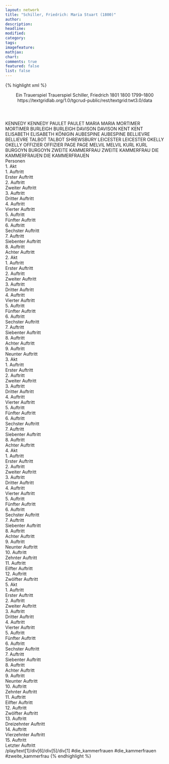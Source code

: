 ```yaml
---
layout: network
title: "Schiller, Friedrich: Maria Stuart (1800)"
author:
description:
headline:
modified:
category:
tags:
imagefeature: 
mathjax: 
chart: 
comments: true
featured: false
list: false
---
```

{% highlight xml %}
<?xml-model href="https://raw.githubusercontent.com/DLiNa/project/master/rules/lina.rnc"?><?xml-model href="https://raw.githubusercontent.com/DLiNa/project/master/rules/lina.sch"?>
<play xmlns="http://lina.digital">
  <header>
    <title>Maria Stuart</title>
    <subtitle>Ein Trauerspiel</subtitle>
    <genretitle>Trauerspiel</genretitle>
    <author>Schiller, Friedrich</author>
    <date type="print">1801</date>
    <date type="premiere">1800</date>
    <date type="written">1799–1800</date>
    <source>https://textgridlab.org/1.0/tgcrud-public/rest/textgrid:twt3.0/data</source>
  </header>
  <personae>
    <character>
      <name>KENNEDY</name>
      <alias xml:id="kennedy">
        <name>KENNEDY</name>
      </alias>
    </character>
    <character>
      <name>PAULET</name>
      <alias xml:id="paulet">
        <name>PAULET</name>
      </alias>
    </character>
    <character>
      <name>MARIA</name>
      <alias xml:id="maria">
        <name>MARIA</name>
      </alias>
    </character>
    <character>
      <name>MORTIMER</name>
      <alias xml:id="mortimer">
        <name>MORTIMER</name>
      </alias>
    </character>
    <character>
      <name>BURLEIGH</name>
      <alias xml:id="burleigh">
        <name>BURLEIGH</name>
      </alias>
    </character>
    <character>
      <name>DAVISON</name>
      <alias xml:id="davison">
        <name>DAVISON</name>
      </alias>
    </character>
    <character>
      <name>KENT</name>
      <alias xml:id="kent">
        <name>KENT</name>
      </alias>
    </character>
    <character>
      <name>ELISABETH</name>
      <alias xml:id="elisabeth">
        <name>ELISABETH</name>
      </alias>
      <alias xml:id="königin">
        <name>KÖNIGIN</name>
      </alias>
    </character>
    <character>
      <name>AUBESPINE</name>
      <alias xml:id="aubespine">
        <name>AUBESPINE</name>
      </alias>
    </character>
    <character>
      <name>BELLIEVRE</name>
      <alias xml:id="bellievre">
        <name>BELLIEVRE</name>
      </alias>
    </character>
    <character>
      <name>TALBOT</name>
      <alias xml:id="talbot">
        <name>TALBOT</name>
      </alias>
      <alias xml:id="shrewsbury">
        <name>SHREWSBURY</name>
      </alias>
    </character>
    <character>
      <name>LEICESTER</name>
      <alias xml:id="leicester">
        <name>LEICESTER</name>
      </alias>
    </character>
    <character>
      <name>OKELLY</name>
      <alias xml:id="okelly">
        <name>OKELLY</name>
      </alias>
    </character>
    <character>
      <name>OFFIZIER</name>
      <alias xml:id="offizier">
        <name>OFFIZIER</name>
      </alias>
    </character>
    <character>
      <name>PAGE</name>
      <alias xml:id="page">
        <name>PAGE</name>
      </alias>
    </character>
    <character>
      <name>MELVIL</name>
      <alias xml:id="melvil">
        <name>MELVIL</name>
      </alias>
    </character>
    <character>
      <name>KURL</name>
      <alias xml:id="kurl">
        <name>KURL</name>
      </alias>
    </character>
    <character>
      <name>BURGOYN</name>
      <alias xml:id="burgoyn">
        <name>BURGOYN</name>
      </alias>
    </character>
    <character>
      <name>ZWEITE KAMMERFRAU</name>
      <alias xml:id="zweite_kammerfrau">
        <name>ZWEITE KAMMERFRAU</name>
      </alias>
    </character>
    <character>
      <name>DIE KAMMERFRAUEN</name>
      <alias xml:id="die_kammerfrauen">
        <name>DIE KAMMERFRAUEN</name>
      </alias>
    </character>
  </personae>
  <text>
    <div>
      <head>Personen</head>
    </div>
    <div>
      <head>1. Akt</head>
      <div>
        <head>1. Auftritt</head>
        <div>
          <head>Erster Auftritt</head>
          <sp who="#kennedy">
            <amount n="17" unit="speech_acts"/>
            <amount n="408" unit="words"/>
            <amount n="62" unit="lines"/>
            <amount n="2307" unit="chars"/>
          </sp>
          <sp who="#paulet">
            <amount n="17" unit="speech_acts"/>
            <amount n="591" unit="words"/>
            <amount n="87" unit="lines"/>
            <amount n="3345" unit="chars"/>
          </sp>
        </div>
      </div>
      <div>
        <head>2. Auftritt</head>
        <div>
          <head>Zweiter Auftritt</head>
          <sp who="#kennedy">
            <amount n="2" unit="speech_acts"/>
            <amount n="72" unit="words"/>
            <amount n="10" unit="lines"/>
            <amount n="382" unit="chars"/>
          </sp>
          <sp who="#maria">
            <amount n="13" unit="speech_acts"/>
            <amount n="565" unit="words"/>
            <amount n="82" unit="lines"/>
            <amount n="3231" unit="chars"/>
          </sp>
          <sp who="#paulet">
            <amount n="12" unit="speech_acts"/>
            <amount n="129" unit="words"/>
            <amount n="20" unit="lines"/>
            <amount n="742" unit="chars"/>
          </sp>
        </div>
      </div>
      <div>
        <head>3. Auftritt</head>
        <div>
          <head>Dritter Auftritt</head>
          <sp who="#mortimer">
            <amount n="1" unit="speech_acts"/>
            <amount n="4" unit="words"/>
            <amount n="1" unit="lines"/>
            <amount n="22" unit="chars"/>
          </sp>
          <sp who="#maria">
            <amount n="1" unit="speech_acts"/>
            <amount n="36" unit="words"/>
            <amount n="5" unit="lines"/>
            <amount n="182" unit="chars"/>
          </sp>
          <sp who="#paulet">
            <amount n="1" unit="speech_acts"/>
            <amount n="47" unit="words"/>
            <amount n="6" unit="lines"/>
            <amount n="250" unit="chars"/>
          </sp>
        </div>
      </div>
      <div>
        <head>4. Auftritt</head>
        <div>
          <head>Vierter Auftritt</head>
          <sp who="#kennedy">
            <amount n="11" unit="speech_acts"/>
            <amount n="643" unit="words"/>
            <amount n="94" unit="lines"/>
            <amount n="3652" unit="chars"/>
          </sp>
          <sp who="#maria">
            <amount n="10" unit="speech_acts"/>
            <amount n="192" unit="words"/>
            <amount n="30" unit="lines"/>
            <amount n="1078" unit="chars"/>
          </sp>
        </div>
      </div>
      <div>
        <head>5. Auftritt</head>
        <div>
          <head>Fünfter Auftritt</head>
          <sp who="#mortimer">
            <amount n="3" unit="speech_acts"/>
            <amount n="34" unit="words"/>
            <amount n="5" unit="lines"/>
            <amount n="180" unit="chars"/>
          </sp>
          <sp who="#maria">
            <amount n="3" unit="speech_acts"/>
            <amount n="13" unit="words"/>
            <amount n="3" unit="lines"/>
            <amount n="59" unit="chars"/>
          </sp>
        </div>
      </div>
      <div>
        <head>6. Auftritt</head>
        <div>
          <head>Sechster Auftritt</head>
          <sp who="#maria">
            <amount n="23" unit="speech_acts"/>
            <amount n="710" unit="words"/>
            <amount n="97" unit="lines"/>
            <amount n="3872" unit="chars"/>
          </sp>
          <sp who="#mortimer">
            <amount n="23" unit="speech_acts"/>
            <amount n="1488" unit="words"/>
            <amount n="210" unit="lines"/>
            <amount n="8298" unit="chars"/>
          </sp>
          <sp who="#kennedy">
            <amount n="1" unit="speech_acts"/>
            <amount n="8" unit="words"/>
            <amount n="1" unit="lines"/>
            <amount n="41" unit="chars"/>
          </sp>
        </div>
      </div>
      <div>
        <head>7. Auftritt</head>
        <div>
          <head>Siebenter Auftritt</head>
          <sp who="#paulet">
            <amount n="3" unit="speech_acts"/>
            <amount n="42" unit="words"/>
            <amount n="6" unit="lines"/>
            <amount n="248" unit="chars"/>
          </sp>
          <sp who="#maria">
            <amount n="23" unit="speech_acts"/>
            <amount n="1434" unit="words"/>
            <amount n="205" unit="lines"/>
            <amount n="8083" unit="chars"/>
          </sp>
          <sp who="#burleigh">
            <amount n="20" unit="speech_acts"/>
            <amount n="594" unit="words"/>
            <amount n="91" unit="lines"/>
            <amount n="3458" unit="chars"/>
          </sp>
        </div>
      </div>
      <div>
        <head>8. Auftritt</head>
        <div>
          <head>Achter Auftritt</head>
          <sp who="#burleigh">
            <amount n="14" unit="speech_acts"/>
            <amount n="467" unit="words"/>
            <amount n="65" unit="lines"/>
            <amount n="2491" unit="chars"/>
          </sp>
          <sp who="#paulet">
            <amount n="14" unit="speech_acts"/>
            <amount n="302" unit="words"/>
            <amount n="45" unit="lines"/>
            <amount n="1670" unit="chars"/>
          </sp>
        </div>
      </div>
    </div>
    <div>
      <head>2. Akt</head>
      <div>
        <head>1. Auftritt</head>
        <div>
          <head>Erster Auftritt</head>
          <sp who="#davison">
            <amount n="5" unit="speech_acts"/>
            <amount n="54" unit="words"/>
            <amount n="8" unit="lines"/>
            <amount n="304" unit="chars"/>
          </sp>
          <sp who="#kent">
            <amount n="5" unit="speech_acts"/>
            <amount n="208" unit="words"/>
            <amount n="32" unit="lines"/>
            <amount n="1271" unit="chars"/>
          </sp>
        </div>
      </div>
      <div>
        <head>2. Auftritt</head>
        <div>
          <head>Zweiter Auftritt</head>
          <sp who="#elisabeth">
            <amount n="8" unit="speech_acts"/>
            <amount n="629" unit="words"/>
            <amount n="89" unit="lines"/>
            <amount n="3483" unit="chars"/>
          </sp>
          <sp who="#aubespine">
            <amount n="4" unit="speech_acts"/>
            <amount n="184" unit="words"/>
            <amount n="28" unit="lines"/>
            <amount n="1022" unit="chars"/>
          </sp>
          <sp who="#bellievre">
            <amount n="4" unit="speech_acts"/>
            <amount n="123" unit="words"/>
            <amount n="18" unit="lines"/>
            <amount n="692" unit="chars"/>
          </sp>
        </div>
      </div>
      <div>
        <head>3. Auftritt</head>
        <div>
          <head>Dritter Auftritt</head>
          <sp who="#burleigh">
            <amount n="3" unit="speech_acts"/>
            <amount n="369" unit="words"/>
            <amount n="51" unit="lines"/>
            <amount n="2037" unit="chars"/>
          </sp>
          <sp who="#elisabeth">
            <amount n="8" unit="speech_acts"/>
            <amount n="219" unit="words"/>
            <amount n="30" unit="lines"/>
            <amount n="1206" unit="chars"/>
          </sp>
          <sp who="#talbot">
            <amount n="5" unit="speech_acts"/>
            <amount n="624" unit="words"/>
            <amount n="86" unit="lines"/>
            <amount n="3511" unit="chars"/>
          </sp>
          <sp who="#leicester">
            <amount n="2" unit="speech_acts"/>
            <amount n="366" unit="words"/>
            <amount n="50" unit="lines"/>
            <amount n="2008" unit="chars"/>
          </sp>
        </div>
      </div>
      <div>
        <head>4. Auftritt</head>
        <div>
          <head>Vierter Auftritt</head>
          <sp who="#elisabeth">
            <amount n="9" unit="speech_acts"/>
            <amount n="219" unit="words"/>
            <amount n="33" unit="lines"/>
            <amount n="1256" unit="chars"/>
          </sp>
          <sp who="#paulet">
            <amount n="5" unit="speech_acts"/>
            <amount n="140" unit="words"/>
            <amount n="21" unit="lines"/>
            <amount n="745" unit="chars"/>
          </sp>
          <sp who="#mortimer">
            <amount n="6" unit="speech_acts"/>
            <amount n="141" unit="words"/>
            <amount n="20" unit="lines"/>
            <amount n="754" unit="chars"/>
          </sp>
          <sp who="#leicester">
            <amount n="2" unit="speech_acts"/>
            <amount n="75" unit="words"/>
            <amount n="11" unit="lines"/>
            <amount n="429" unit="chars"/>
          </sp>
          <sp who="#burleigh">
            <amount n="7" unit="speech_acts"/>
            <amount n="167" unit="words"/>
            <amount n="25" unit="lines"/>
            <amount n="931" unit="chars"/>
          </sp>
          <sp who="#talbot">
            <amount n="3" unit="speech_acts"/>
            <amount n="69" unit="words"/>
            <amount n="10" unit="lines"/>
            <amount n="400" unit="chars"/>
          </sp>
        </div>
      </div>
      <div>
        <head>5. Auftritt</head>
        <div>
          <head>Fünfter Auftritt</head>
          <sp who="#elisabeth">
            <amount n="10" unit="speech_acts"/>
            <amount n="366" unit="words"/>
            <amount n="51" unit="lines"/>
            <amount n="2006" unit="chars"/>
          </sp>
          <sp who="#mortimer">
            <amount n="9" unit="speech_acts"/>
            <amount n="88" unit="words"/>
            <amount n="15" unit="lines"/>
            <amount n="468" unit="chars"/>
          </sp>
        </div>
      </div>
      <div>
        <head>6. Auftritt</head>
        <div>
          <head>Sechster Auftritt</head>
        </div>
      </div>
      <div>
        <head>7. Auftritt</head>
        <div>
          <head>Siebenter Auftritt</head>
          <sp who="#paulet">
            <amount n="8" unit="speech_acts"/>
            <amount n="172" unit="words"/>
            <amount n="26" unit="lines"/>
            <amount n="926" unit="chars"/>
          </sp>
          <sp who="#mortimer">
            <amount n="5" unit="speech_acts"/>
            <amount n="32" unit="words"/>
            <amount n="6" unit="lines"/>
            <amount n="160" unit="chars"/>
          </sp>
          <sp who="#leicester">
            <amount n="2" unit="speech_acts"/>
            <amount n="42" unit="words"/>
            <amount n="7" unit="lines"/>
            <amount n="222" unit="chars"/>
          </sp>
        </div>
      </div>
      <div>
        <head>8. Auftritt</head>
        <div>
          <head>Achter Auftritt</head>
          <sp who="#leicester">
            <amount n="37" unit="speech_acts"/>
            <amount n="1101" unit="words"/>
            <amount n="152" unit="lines"/>
            <amount n="5950" unit="chars"/>
          </sp>
          <sp who="#mortimer">
            <amount n="37" unit="speech_acts"/>
            <amount n="813" unit="words"/>
            <amount n="115" unit="lines"/>
            <amount n="4357" unit="chars"/>
          </sp>
        </div>
      </div>
      <div>
        <head>9. Auftritt</head>
        <div>
          <head>Neunter Auftritt</head>
          <sp who="#elisabeth">
            <amount n="12" unit="speech_acts"/>
            <amount n="392" unit="words"/>
            <amount n="51" unit="lines"/>
            <amount n="2001" unit="chars"/>
          </sp>
          <sp who="#leicester">
            <amount n="11" unit="speech_acts"/>
            <amount n="634" unit="words"/>
            <amount n="87" unit="lines"/>
            <amount n="3343" unit="chars"/>
          </sp>
        </div>
      </div>
    </div>
    <div>
      <head>3. Akt</head>
      <div>
        <head>1. Auftritt</head>
        <div>
          <head>Erster Auftritt</head>
          <sp who="#kennedy">
            <amount n="5" unit="speech_acts"/>
            <amount n="131" unit="words"/>
            <amount n="17" unit="lines"/>
            <amount n="709" unit="chars"/>
          </sp>
          <sp who="#maria">
            <amount n="5" unit="speech_acts"/>
            <amount n="384" unit="words"/>
            <amount n="53" unit="lines"/>
            <amount n="2044" unit="chars"/>
          </sp>
        </div>
      </div>
      <div>
        <head>2. Auftritt</head>
        <div>
          <head>Zweiter Auftritt</head>
          <sp who="#paulet">
            <amount n="8" unit="speech_acts"/>
            <amount n="118" unit="words"/>
            <amount n="17" unit="lines"/>
            <amount n="623" unit="chars"/>
          </sp>
          <sp who="#maria">
            <amount n="6" unit="speech_acts"/>
            <amount n="90" unit="words"/>
            <amount n="15" unit="lines"/>
            <amount n="474" unit="chars"/>
          </sp>
          <sp who="#kennedy">
            <amount n="1" unit="speech_acts"/>
            <amount n="7" unit="words"/>
            <amount n="1" unit="lines"/>
            <amount n="40" unit="chars"/>
          </sp>
        </div>
      </div>
      <div>
        <head>3. Auftritt</head>
        <div>
          <head>Dritter Auftritt</head>
          <sp who="#maria">
            <amount n="8" unit="speech_acts"/>
            <amount n="220" unit="words"/>
            <amount n="31" unit="lines"/>
            <amount n="1186" unit="chars"/>
          </sp>
          <sp who="#shrewsbury">
            <amount n="8" unit="speech_acts"/>
            <amount n="176" unit="words"/>
            <amount n="27" unit="lines"/>
            <amount n="995" unit="chars"/>
          </sp>
          <sp who="#paulet">
            <amount n="1" unit="speech_acts"/>
            <amount n="4" unit="words"/>
            <amount n="1" unit="lines"/>
            <amount n="18" unit="chars"/>
          </sp>
        </div>
      </div>
      <div>
        <head>4. Auftritt</head>
        <div>
          <head>Vierter Auftritt</head>
          <sp who="#elisabeth">
            <amount n="13" unit="speech_acts"/>
            <amount n="606" unit="words"/>
            <amount n="86" unit="lines"/>
            <amount n="3323" unit="chars"/>
          </sp>
          <sp who="#leicester">
            <amount n="4" unit="speech_acts"/>
            <amount n="44" unit="words"/>
            <amount n="8" unit="lines"/>
            <amount n="241" unit="chars"/>
          </sp>
          <sp who="#maria">
            <amount n="12" unit="speech_acts"/>
            <amount n="982" unit="words"/>
            <amount n="136" unit="lines"/>
            <amount n="5421" unit="chars"/>
          </sp>
          <sp who="#shrewsbury">
            <amount n="3" unit="speech_acts"/>
            <amount n="48" unit="words"/>
            <amount n="8" unit="lines"/>
            <amount n="266" unit="chars"/>
          </sp>
        </div>
      </div>
      <div>
        <head>5. Auftritt</head>
        <div>
          <head>Fünfter Auftritt</head>
          <sp who="#kennedy">
            <amount n="2" unit="speech_acts"/>
            <amount n="48" unit="words"/>
            <amount n="6" unit="lines"/>
            <amount n="243" unit="chars"/>
          </sp>
          <sp who="#maria">
            <amount n="2" unit="speech_acts"/>
            <amount n="77" unit="words"/>
            <amount n="10" unit="lines"/>
            <amount n="411" unit="chars"/>
          </sp>
        </div>
      </div>
      <div>
        <head>6. Auftritt</head>
        <div>
          <head>Sechster Auftritt</head>
          <sp who="#kennedy">
            <amount n="2" unit="speech_acts"/>
            <amount n="17" unit="words"/>
            <amount n="3" unit="lines"/>
            <amount n="86" unit="chars"/>
          </sp>
          <sp who="#mortimer">
            <amount n="24" unit="speech_acts"/>
            <amount n="721" unit="words"/>
            <amount n="102" unit="lines"/>
            <amount n="3825" unit="chars"/>
          </sp>
          <sp who="#maria">
            <amount n="23" unit="speech_acts"/>
            <amount n="250" unit="words"/>
            <amount n="38" unit="lines"/>
            <amount n="1358" unit="chars"/>
          </sp>
        </div>
      </div>
      <div>
        <head>7. Auftritt</head>
        <div>
          <head>Siebenter Auftritt</head>
          <sp who="#paulet">
            <amount n="4" unit="speech_acts"/>
            <amount n="38" unit="words"/>
            <amount n="7" unit="lines"/>
            <amount n="210" unit="chars"/>
          </sp>
          <sp who="#mortimer">
            <amount n="3" unit="speech_acts"/>
            <amount n="14" unit="words"/>
            <amount n="3" unit="lines"/>
            <amount n="73" unit="chars"/>
          </sp>
        </div>
      </div>
      <div>
        <head>8. Auftritt</head>
        <div>
          <head>Achter Auftritt</head>
          <sp who="#mortimer">
            <amount n="11" unit="speech_acts"/>
            <amount n="126" unit="words"/>
            <amount n="22" unit="lines"/>
            <amount n="671" unit="chars"/>
          </sp>
          <sp who="#okelly">
            <amount n="10" unit="speech_acts"/>
            <amount n="149" unit="words"/>
            <amount n="25" unit="lines"/>
            <amount n="831" unit="chars"/>
          </sp>
        </div>
      </div>
    </div>
    <div>
      <head>4. Akt</head>
      <div>
        <head>1. Auftritt</head>
        <div>
          <head>Erster Auftritt</head>
          <sp who="#aubespine">
            <amount n="2" unit="speech_acts"/>
            <amount n="33" unit="words"/>
            <amount n="5" unit="lines"/>
            <amount n="182" unit="chars"/>
          </sp>
          <sp who="#leicester">
            <amount n="1" unit="speech_acts"/>
            <amount n="17" unit="words"/>
            <amount n="3" unit="lines"/>
            <amount n="87" unit="chars"/>
          </sp>
          <sp who="#kent">
            <amount n="1" unit="speech_acts"/>
            <amount n="4" unit="words"/>
            <amount n="2" unit="lines"/>
            <amount n="26" unit="chars"/>
          </sp>
        </div>
      </div>
      <div>
        <head>2. Auftritt</head>
        <div>
          <head>Zweiter Auftritt</head>
          <sp who="#burleigh">
            <amount n="14" unit="speech_acts"/>
            <amount n="192" unit="words"/>
            <amount n="31" unit="lines"/>
            <amount n="1035" unit="chars"/>
          </sp>
          <sp who="#davison">
            <amount n="1" unit="speech_acts"/>
            <amount n="2" unit="words"/>
            <amount n="1" unit="lines"/>
            <amount n="16" unit="chars"/>
          </sp>
          <sp who="#aubespine">
            <amount n="13" unit="speech_acts"/>
            <amount n="157" unit="words"/>
            <amount n="27" unit="lines"/>
            <amount n="861" unit="chars"/>
          </sp>
          <sp who="#leicester #kent">
            <amount n="1" unit="speech_acts"/>
            <amount n="4" unit="words"/>
            <amount n="1" unit="lines"/>
            <amount n="16" unit="chars"/>
          </sp>
          <sp who="#kent">
            <amount n="1" unit="speech_acts"/>
            <amount n="3" unit="words"/>
            <amount n="1" unit="lines"/>
            <amount n="13" unit="chars"/>
          </sp>
        </div>
      </div>
      <div>
        <head>3. Auftritt</head>
        <div>
          <head>Dritter Auftritt</head>
          <sp who="#leicester">
            <amount n="6" unit="speech_acts"/>
            <amount n="136" unit="words"/>
            <amount n="20" unit="lines"/>
            <amount n="767" unit="chars"/>
          </sp>
          <sp who="#burleigh">
            <amount n="6" unit="speech_acts"/>
            <amount n="190" unit="words"/>
            <amount n="27" unit="lines"/>
            <amount n="1057" unit="chars"/>
          </sp>
        </div>
      </div>
      <div>
        <head>4. Auftritt</head>
        <div>
          <head>Vierter Auftritt</head>
          <sp who="#leicester">
            <amount n="12" unit="speech_acts"/>
            <amount n="231" unit="words"/>
            <amount n="40" unit="lines"/>
            <amount n="1330" unit="chars"/>
          </sp>
          <sp who="#mortimer">
            <amount n="14" unit="speech_acts"/>
            <amount n="327" unit="words"/>
            <amount n="51" unit="lines"/>
            <amount n="1831" unit="chars"/>
          </sp>
          <sp who="#offizier">
            <amount n="2" unit="speech_acts"/>
            <amount n="17" unit="words"/>
            <amount n="2" unit="lines"/>
            <amount n="85" unit="chars"/>
          </sp>
        </div>
      </div>
      <div>
        <head>5. Auftritt</head>
        <div>
          <head>Fünfter Auftritt</head>
          <sp who="#elisabeth">
            <amount n="7" unit="speech_acts"/>
            <amount n="252" unit="words"/>
            <amount n="35" unit="lines"/>
            <amount n="1322" unit="chars"/>
          </sp>
          <sp who="#burleigh">
            <amount n="9" unit="speech_acts"/>
            <amount n="97" unit="words"/>
            <amount n="15" unit="lines"/>
            <amount n="491" unit="chars"/>
          </sp>
          <sp who="#page">
            <amount n="2" unit="speech_acts"/>
            <amount n="18" unit="words"/>
            <amount n="3" unit="lines"/>
            <amount n="90" unit="chars"/>
          </sp>
          <sp who="#königin">
            <amount n="3" unit="speech_acts"/>
            <amount n="96" unit="words"/>
            <amount n="13" unit="lines"/>
            <amount n="478" unit="chars"/>
          </sp>
        </div>
      </div>
      <div>
        <head>6. Auftritt</head>
        <div>
          <head>Sechster Auftritt</head>
          <sp who="#leicester">
            <amount n="26" unit="speech_acts"/>
            <amount n="913" unit="words"/>
            <amount n="136" unit="lines"/>
            <amount n="4997" unit="chars"/>
          </sp>
          <sp who="#elisabeth">
            <amount n="18" unit="speech_acts"/>
            <amount n="162" unit="words"/>
            <amount n="29" unit="lines"/>
            <amount n="927" unit="chars"/>
          </sp>
          <sp who="#burleigh">
            <amount n="14" unit="speech_acts"/>
            <amount n="131" unit="words"/>
            <amount n="24" unit="lines"/>
            <amount n="719" unit="chars"/>
          </sp>
          <sp who="#offizier">
            <amount n="1" unit="speech_acts"/>
            <amount n="61" unit="words"/>
            <amount n="9" unit="lines"/>
            <amount n="312" unit="chars"/>
          </sp>
        </div>
      </div>
      <div>
        <head>7. Auftritt</head>
        <div>
          <head>Siebenter Auftritt</head>
          <sp who="#elisabeth">
            <amount n="3" unit="speech_acts"/>
            <amount n="26" unit="words"/>
            <amount n="4" unit="lines"/>
            <amount n="125" unit="chars"/>
          </sp>
          <sp who="#kent">
            <amount n="3" unit="speech_acts"/>
            <amount n="86" unit="words"/>
            <amount n="14" unit="lines"/>
            <amount n="480" unit="chars"/>
          </sp>
        </div>
      </div>
      <div>
        <head>8. Auftritt</head>
        <div>
          <head>Achter Auftritt</head>
          <sp who="#elisabeth">
            <amount n="3" unit="speech_acts"/>
            <amount n="71" unit="words"/>
            <amount n="11" unit="lines"/>
            <amount n="381" unit="chars"/>
          </sp>
          <sp who="#davison">
            <amount n="1" unit="speech_acts"/>
            <amount n="7" unit="words"/>
            <amount n="2" unit="lines"/>
            <amount n="28" unit="chars"/>
          </sp>
          <sp who="#burleigh">
            <amount n="1" unit="speech_acts"/>
            <amount n="10" unit="words"/>
            <amount n="2" unit="lines"/>
            <amount n="56" unit="chars"/>
          </sp>
        </div>
      </div>
      <div>
        <head>9. Auftritt</head>
        <div>
          <head>Neunter Auftritt</head>
          <sp who="#shrewsbury">
            <amount n="4" unit="speech_acts"/>
            <amount n="357" unit="words"/>
            <amount n="53" unit="lines"/>
            <amount n="2048" unit="chars"/>
          </sp>
          <sp who="#elisabeth">
            <amount n="4" unit="speech_acts"/>
            <amount n="270" unit="words"/>
            <amount n="35" unit="lines"/>
            <amount n="1382" unit="chars"/>
          </sp>
          <sp who="#burleigh">
            <amount n="3" unit="speech_acts"/>
            <amount n="206" unit="words"/>
            <amount n="28" unit="lines"/>
            <amount n="1119" unit="chars"/>
          </sp>
          <sp who="#kent">
            <amount n="1" unit="speech_acts"/>
            <amount n="13" unit="words"/>
            <amount n="2" unit="lines"/>
            <amount n="57" unit="chars"/>
          </sp>
        </div>
      </div>
      <div>
        <head>10. Auftritt</head>
        <div>
          <head>Zehnter Auftritt</head>
        </div>
      </div>
      <div>
        <head>11. Auftritt</head>
        <div>
          <head>Eilfter Auftritt</head>
          <sp who="#elisabeth">
            <amount n="12" unit="speech_acts"/>
            <amount n="167" unit="words"/>
            <amount n="24" unit="lines"/>
            <amount n="851" unit="chars"/>
          </sp>
          <sp who="#davison">
            <amount n="11" unit="speech_acts"/>
            <amount n="408" unit="words"/>
            <amount n="60" unit="lines"/>
            <amount n="2226" unit="chars"/>
          </sp>
        </div>
      </div>
      <div>
        <head>12. Auftritt</head>
        <div>
          <head>Zwölfter Auftritt</head>
          <sp who="#davison">
            <amount n="7" unit="speech_acts"/>
            <amount n="143" unit="words"/>
            <amount n="19" unit="lines"/>
            <amount n="768" unit="chars"/>
          </sp>
          <sp who="#burleigh">
            <amount n="6" unit="speech_acts"/>
            <amount n="53" unit="words"/>
            <amount n="8" unit="lines"/>
            <amount n="287" unit="chars"/>
          </sp>
        </div>
      </div>
    </div>
    <div>
      <head>5. Akt</head>
      <div>
        <head>1. Auftritt</head>
        <div>
          <head>Erster Auftritt</head>
          <sp who="#kennedy">
            <amount n="9" unit="speech_acts"/>
            <amount n="406" unit="words"/>
            <amount n="57" unit="lines"/>
            <amount n="2302" unit="chars"/>
          </sp>
          <sp who="#melvil">
            <amount n="8" unit="speech_acts"/>
            <amount n="146" unit="words"/>
            <amount n="22" unit="lines"/>
            <amount n="803" unit="chars"/>
          </sp>
        </div>
      </div>
      <div>
        <head>2. Auftritt</head>
        <div>
          <head>Zweiter Auftritt</head>
          <sp who="#kennedy">
            <amount n="2" unit="speech_acts"/>
            <amount n="21" unit="words"/>
            <amount n="4" unit="lines"/>
            <amount n="116" unit="chars"/>
          </sp>
          <sp who="#kurl">
            <amount n="6" unit="speech_acts"/>
            <amount n="104" unit="words"/>
            <amount n="16" unit="lines"/>
            <amount n="564" unit="chars"/>
          </sp>
          <sp who="#melvil">
            <amount n="5" unit="speech_acts"/>
            <amount n="25" unit="words"/>
            <amount n="6" unit="lines"/>
            <amount n="122" unit="chars"/>
          </sp>
        </div>
      </div>
      <div>
        <head>3. Auftritt</head>
        <div>
          <head>Dritter Auftritt</head>
          <sp who="#burgoyn">
            <amount n="3" unit="speech_acts"/>
            <amount n="59" unit="words"/>
            <amount n="9" unit="lines"/>
            <amount n="325" unit="chars"/>
          </sp>
          <sp who="#melvil">
            <amount n="3" unit="speech_acts"/>
            <amount n="12" unit="words"/>
            <amount n="3" unit="lines"/>
            <amount n="59" unit="chars"/>
          </sp>
          <sp who="#kennedy">
            <amount n="1" unit="speech_acts"/>
            <amount n="46" unit="words"/>
            <amount n="6" unit="lines"/>
            <amount n="240" unit="chars"/>
          </sp>
        </div>
      </div>
      <div>
        <head>4. Auftritt</head>
        <div>
          <head>Vierter Auftritt</head>
          <sp who="#melvil">
            <amount n="1" unit="speech_acts"/>
            <amount n="10" unit="words"/>
            <amount n="2" unit="lines"/>
            <amount n="61" unit="chars"/>
          </sp>
          <sp who="#zweite_kammerfrau">
            <amount n="1" unit="speech_acts"/>
            <amount n="15" unit="words"/>
            <amount n="3" unit="lines"/>
            <amount n="87" unit="chars"/>
          </sp>
        </div>
      </div>
      <div>
        <head>5. Auftritt</head>
        <div>
          <head>Fünfter Auftritt</head>
          <sp who="#melvil">
            <amount n="4" unit="speech_acts"/>
            <amount n="25" unit="words"/>
            <amount n="4" unit="lines"/>
            <amount n="127" unit="chars"/>
          </sp>
          <sp who="#kurl">
            <amount n="4" unit="speech_acts"/>
            <amount n="93" unit="words"/>
            <amount n="15" unit="lines"/>
            <amount n="483" unit="chars"/>
          </sp>
          <sp who="#burgoyn">
            <amount n="1" unit="speech_acts"/>
            <amount n="3" unit="words"/>
            <amount n="1" unit="lines"/>
            <amount n="13" unit="chars"/>
          </sp>
          <sp who="#die_kammerfrauen #zweite_kammerfrau">
            <amount n="1" unit="speech_acts"/>
            <amount n="7" unit="words"/>
            <amount n="1" unit="lines"/>
            <amount n="30" unit="chars"/>
          </sp>
        </div>
      </div>
      <div>
        <head>6. Auftritt</head>
        <div>
          <head>Sechster Auftritt</head>
          <sp who="#maria">
            <amount n="5" unit="speech_acts"/>
            <amount n="712" unit="words"/>
            <amount n="96" unit="lines"/>
            <amount n="3866" unit="chars"/>
          </sp>
          <sp who="#melvil">
            <amount n="3" unit="speech_acts"/>
            <amount n="39" unit="words"/>
            <amount n="5" unit="lines"/>
            <amount n="206" unit="chars"/>
          </sp>
          <sp who="#kennedy">
            <amount n="1" unit="speech_acts"/>
            <amount n="6" unit="words"/>
            <amount n="1" unit="lines"/>
            <amount n="30" unit="chars"/>
          </sp>
        </div>
      </div>
      <div>
        <head>7. Auftritt</head>
        <div>
          <head>Siebenter Auftritt</head>
          <sp who="#maria">
            <amount n="18" unit="speech_acts"/>
            <amount n="728" unit="words"/>
            <amount n="99" unit="lines"/>
            <amount n="4054" unit="chars"/>
          </sp>
          <sp who="#melvil">
            <amount n="19" unit="speech_acts"/>
            <amount n="640" unit="words"/>
            <amount n="87" unit="lines"/>
            <amount n="3510" unit="chars"/>
          </sp>
        </div>
      </div>
      <div>
        <head>8. Auftritt</head>
        <div>
          <head>Achter Auftritt</head>
          <sp who="#burleigh">
            <amount n="5" unit="speech_acts"/>
            <amount n="54" unit="words"/>
            <amount n="9" unit="lines"/>
            <amount n="292" unit="chars"/>
          </sp>
          <sp who="#maria">
            <amount n="6" unit="speech_acts"/>
            <amount n="148" unit="words"/>
            <amount n="23" unit="lines"/>
            <amount n="824" unit="chars"/>
          </sp>
          <sp who="#paulet">
            <amount n="2" unit="speech_acts"/>
            <amount n="11" unit="words"/>
            <amount n="2" unit="lines"/>
            <amount n="59" unit="chars"/>
          </sp>
        </div>
      </div>
      <div>
        <head>9. Auftritt</head>
        <div>
          <head>Neunter Auftritt</head>
          <sp who="#maria">
            <amount n="4" unit="speech_acts"/>
            <amount n="323" unit="words"/>
            <amount n="44" unit="lines"/>
            <amount n="1722" unit="chars"/>
          </sp>
          <sp who="#burleigh">
            <amount n="3" unit="speech_acts"/>
            <amount n="25" unit="words"/>
            <amount n="4" unit="lines"/>
            <amount n="125" unit="chars"/>
          </sp>
          <sp who="#paulet">
            <amount n="1" unit="speech_acts"/>
            <amount n="3" unit="words"/>
            <amount n="1" unit="lines"/>
            <amount n="17" unit="chars"/>
          </sp>
        </div>
      </div>
      <div>
        <head>10. Auftritt</head>
        <div>
          <head>Zehnter Auftritt</head>
        </div>
      </div>
      <div>
        <head>11. Auftritt</head>
        <div>
          <head>Eilfter Auftritt</head>
        </div>
      </div>
      <div>
        <head>12. Auftritt</head>
        <div>
          <head>Zwölfter Auftritt</head>
          <sp who="#elisabeth">
            <amount n="4" unit="speech_acts"/>
            <amount n="100" unit="words"/>
            <amount n="15" unit="lines"/>
            <amount n="506" unit="chars"/>
          </sp>
          <sp who="#page">
            <amount n="3" unit="speech_acts"/>
            <amount n="31" unit="words"/>
            <amount n="6" unit="lines"/>
            <amount n="187" unit="chars"/>
          </sp>
        </div>
      </div>
      <div>
        <head>13. Auftritt</head>
        <div>
          <head>Dreizehnter Auftritt</head>
          <sp who="#elisabeth">
            <amount n="3" unit="speech_acts"/>
            <amount n="88" unit="words"/>
            <amount n="13" unit="lines"/>
            <amount n="478" unit="chars"/>
          </sp>
          <sp who="#shrewsbury">
            <amount n="2" unit="speech_acts"/>
            <amount n="325" unit="words"/>
            <amount n="45" unit="lines"/>
            <amount n="1802" unit="chars"/>
          </sp>
        </div>
      </div>
      <div>
        <head>14. Auftritt</head>
        <div>
          <head>Vierzehnter Auftritt</head>
          <sp who="#elisabeth">
            <amount n="10" unit="speech_acts"/>
            <amount n="155" unit="words"/>
            <amount n="24" unit="lines"/>
            <amount n="830" unit="chars"/>
          </sp>
          <sp who="#davison">
            <amount n="8" unit="speech_acts"/>
            <amount n="52" unit="words"/>
            <amount n="9" unit="lines"/>
            <amount n="275" unit="chars"/>
          </sp>
          <sp who="#shrewsbury">
            <amount n="4" unit="speech_acts"/>
            <amount n="56" unit="words"/>
            <amount n="10" unit="lines"/>
            <amount n="334" unit="chars"/>
          </sp>
        </div>
      </div>
      <div>
        <head>15. Auftritt</head>
        <div>
          <head>Letzter Auftritt</head>
          <sp who="#burleigh">
            <amount n="3" unit="speech_acts"/>
            <amount n="30" unit="words"/>
            <amount n="7" unit="lines"/>
            <amount n="157" unit="chars"/>
          </sp>
          <sp who="#elisabeth">
            <amount n="6" unit="speech_acts"/>
            <amount n="140" unit="words"/>
            <amount n="24" unit="lines"/>
            <amount n="807" unit="chars"/>
          </sp>
          <sp who="#shrewsbury">
            <amount n="3" unit="speech_acts"/>
            <amount n="104" unit="words"/>
            <amount n="14" unit="lines"/>
            <amount n="529" unit="chars"/>
          </sp>
          <sp who="#kent">
            <amount n="1" unit="speech_acts"/>
            <amount n="12" unit="words"/>
            <amount n="2" unit="lines"/>
            <amount n="66" unit="chars"/>
          </sp>
        </div>
      </div>
    </div>
  </text>
  <documentation>
    <change n="1" type="expandCollectivePartially" who="peertrilcke">
      <path>/play/text[1]/div[6]/div[5]/div[1]</path>
      <orig>#die_kammerfrauen</orig>
      <corr>#die_kammerfrauen #zweite_kammerfrau</corr>
      <comment/>
    </change>
  </documentation>
</play>
{% endhighlight %}
